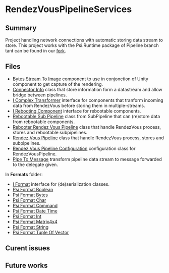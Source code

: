 # RendezVousPipelineServices

## Summary
Project handling network connections with automatic storing data stream to store. This project works with the Psi.Runtime package of Pipeline branch tant can be found in our [fork](https://github.com/SaacPSI/psi).

## Files
* [Bytes Stream To Image](src/BytesStreamToImage.cs) component to use in conjonction of Unity component to get capture of the rendering.
* [Connector Info](src/ConnectorInfo.cs) class that store information form a datastream and allow bridge between pipelines.
* [I Complex Transformer](src/IComplexTransformer.cs) interface for components that tranform incoming data from RendezVous before storing them in multiple-streams.
* [I Rebooting Component](src/IRebootingComponent.cs) interface for rebootable components.
* [Rebootable Sub Pipeline](src/RebootableSubPipeline.cs) class from SubPipeline that can (re)store data from rebootable components. 
* [Rebooter Rendez Vous Pipeline](src/RebooterRendezVousPipeline.cs) class that handle RendezVous process, stores and rebootable subpipelines.
* [Rendez Vous Pipeline](src/RendezVousPipeline.cs)  class that handle RendezVous process, stores and subpipelines.
* [Rendez Vous Pipeline Configuration](src/RendezVousPipelineConfiguration.cs) configuration class for RendezVousPipeline.
* [Pipe To Message](src/Helpers/PipeToMessage.cs) transform pipeline data stream to message forwarded to the delegate given.

In **Formats** folder:
* [I Format](src/Formats/IFormat.cs) interface for (de)serialization classes.
* [Psi Format Boolean](src/Formats/PsiFormatBoolean.cs)
* [Psi Format Bytes](src/Formats/PsiFormatBytes.cs)
* [Psi Format Char](src/Formats/PsiFormatChar.cs)
* [Psi Format Command](src/Formats/PsiFormatCommand.cs)
* [Psi Format Date Time](src/Formats/PsiFormatDateTime.cs)
* [Psi Format Int](src/Formats/PsiFormatInt.cs)
* [Psi Format Matrix4x4](src/Formats/PsiFormatMatrix4x4.cs)
* [Psi Format String](src/Formats/PsiFormatString.cs)
* [Psi Format Tuple Of Vector](src/Formats/PsiFormatTupleOfVector.cs)

## Curent issues

## Future works